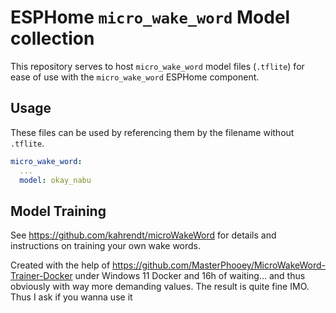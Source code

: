 # ESPHome `micro_wake_word` Model collection

This repository serves to host `micro_wake_word` model files (`.tflite`) for ease of use with the `micro_wake_word` ESPHome component.

## Usage

These files can be used by referencing them by the filename without `.tflite`.

```yaml
micro_wake_word:
  ...
  model: okay_nabu
```

## Model Training

See https://github.com/kahrendt/microWakeWord for details and instructions on training your own wake words.

Created with the help of https://github.com/MasterPhooey/MicroWakeWord-Trainer-Docker under Windows 11 Docker and 16h of waiting... and thus obviously with way more demanding values. The result is quite fine IMO. Thus I ask if you wanna use it
